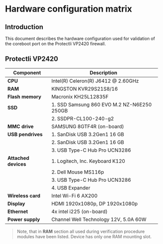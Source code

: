 # Hardware configuration matrix

## Introduction

This document describes the hardware configuration used for validation of the
coreboot port on the Protectli VP2420 firewall.

## Protectli VP2420

| Component              | Description                                              |
|------------------------|----------------------------------------------------------|
| **CPU**                | Intel(R) Celeron(R) J6412 @ 2.60GHz                      |
| **RAM**                | KINGSTON KVR29S21S8/16                                   |
| **Flash memory**       | Macronix KH25L12835F                                     |
| **SSD**                | 1. SSD Samsung 860 EVO M.2 NZ-N6E250 250GB               |
|                        | 2. SSDPR-CL100-240-g2                                    |
| **MMC drive**          | SAMSUNG 8GTF4R (on-board)                                |
| **USB pendrives**      | 1. SanDisk USB 3.2Gen1 16 GB                             |
|                        | 2. SanDisk USB 3.2Gen1 16 GB                             |
|                        | 3. USB Type-C Hub Pro UCN3286                            |
| **Attached devices**   | 1. Logitech, Inc. Keyboard K120                          |
|                        | 2. Dell Mouse MS116p                                     |
|                        | 3. USB Type-C Hub Pro UCN3286                            |
|                        | 4. USB Expander                                          |
| **Wireless card**      | Intel Wi-Fi 6 AX200                                      |
| **Display**            | HDMI 1920x1080p, DP 1920x1080p                           |
| **Ethernet**           | 4x intel i225 (on-board)                                 |
| **Power supply**       | Channel Well Technology 12V, 5.0A 60W                    |

> Note, that in **RAM** section all used during verification procedure modules
> have been listed. Device has only one RAM mounting slot.

